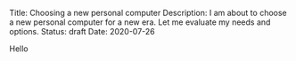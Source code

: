 Title: Choosing a new personal computer
Description: I am about to choose a new personal computer for a new era. Let me evaluate my needs and options.
Status: draft
Date: 2020-07-26

Hello
